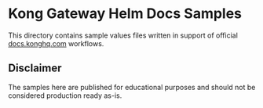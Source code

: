 # Kong Gateway Helm Docs Samples
This directory contains sample values files written in support of official [docs.konghq.com](https://docs.konghq.com/gateway/2.8.x/install-and-run/) workflows.

## Disclaimer
The samples here are published for educational purposes and should not be considered production ready as-is.